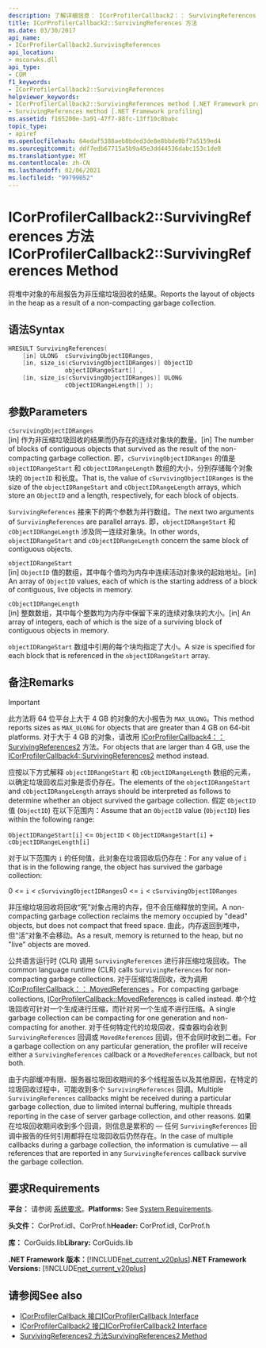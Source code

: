 ```yaml
---
description: 了解详细信息： ICorProfilerCallback2：： SurvivingReferences 方法
title: ICorProfilerCallback2::SurvivingReferences 方法
ms.date: 03/30/2017
api_name:
- ICorProfilerCallback2.SurvivingReferences
api_location:
- mscorwks.dll
api_type:
- COM
f1_keywords:
- ICorProfilerCallback2::SurvivingReferences
helpviewer_keywords:
- ICorProfilerCallback2::SurvivingReferences method [.NET Framework profiling]
- SurvivingReferences method [.NET Framework profiling]
ms.assetid: f165200e-3a91-47f7-88fc-13ff10c8babc
topic_type:
- apiref
ms.openlocfilehash: 64edaf5388aeb0bded3de8e8bbde0bf7a5159ed4
ms.sourcegitcommit: ddf7edb67715a5b9a45e3dd44536dabc153c1de0
ms.translationtype: MT
ms.contentlocale: zh-CN
ms.lasthandoff: 02/06/2021
ms.locfileid: "99799052"
---
```

# <a name="icorprofilercallback2survivingreferences-method"></a><span data-ttu-id="f69b6-103">ICorProfilerCallback2::SurvivingReferences 方法</span><span class="sxs-lookup"><span data-stu-id="f69b6-103">ICorProfilerCallback2::SurvivingReferences Method</span></span>

<span data-ttu-id="f69b6-104">将堆中对象的布局报告为非压缩垃圾回收的结果。</span><span class="sxs-lookup"><span data-stu-id="f69b6-104">Reports the layout of objects in the heap as a result of a non-compacting garbage collection.</span></span>  
  
## <a name="syntax"></a><span data-ttu-id="f69b6-105">语法</span><span class="sxs-lookup"><span data-stu-id="f69b6-105">Syntax</span></span>  
  
```cpp  
HRESULT SurvivingReferences(  
    [in] ULONG  cSurvivingObjectIDRanges,  
    [in, size_is(cSurvivingObjectIDRanges)] ObjectID  
                objectIDRangeStart[] ,  
    [in, size_is(cSurvivingObjectIDRanges)] ULONG  
                cObjectIDRangeLength[] );  
```  
  
## <a name="parameters"></a><span data-ttu-id="f69b6-106">参数</span><span class="sxs-lookup"><span data-stu-id="f69b6-106">Parameters</span></span>  

 `cSurvivingObjectIDRanges`  
 <span data-ttu-id="f69b6-107">[in] 作为非压缩垃圾回收的结果而仍存在的连续对象块的数量。</span><span class="sxs-lookup"><span data-stu-id="f69b6-107">[in] The number of blocks of contiguous objects that survived as the result of the non-compacting garbage collection.</span></span> <span data-ttu-id="f69b6-108">即，`cSurvivingObjectIDRanges` 的值是 `objectIDRangeStart` 和 `cObjectIDRangeLength` 数组的大小，分别存储每个对象块的 `ObjectID` 和长度。</span><span class="sxs-lookup"><span data-stu-id="f69b6-108">That is, the value of `cSurvivingObjectIDRanges` is the size of the `objectIDRangeStart` and `cObjectIDRangeLength` arrays, which store an `ObjectID` and a length, respectively, for each block of objects.</span></span>  
  
 <span data-ttu-id="f69b6-109">`SurvivingReferences` 接来下的两个参数为并行数组。</span><span class="sxs-lookup"><span data-stu-id="f69b6-109">The next two arguments of `SurvivingReferences` are parallel arrays.</span></span> <span data-ttu-id="f69b6-110">即，`objectIDRangeStart` 和 `cObjectIDRangeLength` 涉及同一连续对象块。</span><span class="sxs-lookup"><span data-stu-id="f69b6-110">In other words, `objectIDRangeStart` and `cObjectIDRangeLength` concern the same block of contiguous objects.</span></span>  
  
 `objectIDRangeStart`  
 <span data-ttu-id="f69b6-111">[in] `ObjectID` 值的数组，其中每个值均为内存中连续活动对象块的起始地址。</span><span class="sxs-lookup"><span data-stu-id="f69b6-111">[in] An array of `ObjectID` values, each of which is the starting address of a block of contiguous, live objects in memory.</span></span>  
  
 `cObjectIDRangeLength`  
 <span data-ttu-id="f69b6-112">[in] 整数数组，其中每个整数均为内存中保留下来的连续对象块的大小。</span><span class="sxs-lookup"><span data-stu-id="f69b6-112">[in] An array of integers, each of which is the size of a surviving block of contiguous objects in memory.</span></span>  
  
 <span data-ttu-id="f69b6-113">`objectIDRangeStart` 数组中引用的每个块均指定了大小。</span><span class="sxs-lookup"><span data-stu-id="f69b6-113">A size is specified for each block that is referenced in the `objectIDRangeStart` array.</span></span>  
  
## <a name="remarks"></a><span data-ttu-id="f69b6-114">备注</span><span class="sxs-lookup"><span data-stu-id="f69b6-114">Remarks</span></span>  
  
> [!IMPORTANT]
> <span data-ttu-id="f69b6-115">此方法将 64 位平台上大于 4 GB 的对象的大小报告为 `MAX_ULONG`。</span><span class="sxs-lookup"><span data-stu-id="f69b6-115">This method reports sizes as `MAX_ULONG` for objects that are greater than 4 GB on 64-bit platforms.</span></span> <span data-ttu-id="f69b6-116">对于大于 4 GB 的对象，请改用 [ICorProfilerCallback4：： SurvivingReferences2](icorprofilercallback4-survivingreferences2-method.md) 方法。</span><span class="sxs-lookup"><span data-stu-id="f69b6-116">For objects that are larger than 4 GB, use the [ICorProfilerCallback4::SurvivingReferences2](icorprofilercallback4-survivingreferences2-method.md) method instead.</span></span>  
  
 <span data-ttu-id="f69b6-117">应按以下方式解释 `objectIDRangeStart` 和 `cObjectIDRangeLength` 数组的元素，以确定垃圾回收后对象是否仍存在。</span><span class="sxs-lookup"><span data-stu-id="f69b6-117">The elements of the `objectIDRangeStart` and `cObjectIDRangeLength` arrays should be interpreted as follows to determine whether an object survived the garbage collection.</span></span> <span data-ttu-id="f69b6-118">假定 `ObjectID` 值 (`ObjectID`) 在以下范围内：</span><span class="sxs-lookup"><span data-stu-id="f69b6-118">Assume that an `ObjectID` value (`ObjectID`) lies within the following range:</span></span>  
  
 `ObjectIDRangeStart[i]` <= `ObjectID` < `ObjectIDRangeStart[i]` + `cObjectIDRangeLength[i]`  
  
 <span data-ttu-id="f69b6-119">对于以下范围内 `i` 的任何值，此对象在垃圾回收后仍存在：</span><span class="sxs-lookup"><span data-stu-id="f69b6-119">For any value of `i` that is in the following range, the object has survived the garbage collection:</span></span>  
  
 <span data-ttu-id="f69b6-120">0 <= `i` < `cSurvivingObjectIDRanges`</span><span class="sxs-lookup"><span data-stu-id="f69b6-120">0 <= `i` < `cSurvivingObjectIDRanges`</span></span>  
  
 <span data-ttu-id="f69b6-121">非压缩垃圾回收将回收“死”对象占用的内存，但不会压缩释放的空间。</span><span class="sxs-lookup"><span data-stu-id="f69b6-121">A non-compacting garbage collection reclaims the memory occupied by "dead" objects, but does not compact that freed space.</span></span> <span data-ttu-id="f69b6-122">由此，内存返回到堆中，但“活”对象不会移动。</span><span class="sxs-lookup"><span data-stu-id="f69b6-122">As a result, memory is returned to the heap, but no "live" objects are moved.</span></span>  
  
 <span data-ttu-id="f69b6-123">公共语言运行时 (CLR) 调用 `SurvivingReferences` 进行非压缩垃圾回收。</span><span class="sxs-lookup"><span data-stu-id="f69b6-123">The common language runtime (CLR) calls `SurvivingReferences` for non-compacting garbage collections.</span></span> <span data-ttu-id="f69b6-124">对于压缩垃圾回收，改为调用 [ICorProfilerCallback：： MovedReferences](icorprofilercallback-movedreferences-method.md) 。</span><span class="sxs-lookup"><span data-stu-id="f69b6-124">For compacting garbage collections, [ICorProfilerCallback::MovedReferences](icorprofilercallback-movedreferences-method.md) is called instead.</span></span> <span data-ttu-id="f69b6-125">单个垃圾回收可针对一个生成进行压缩，而针对另一个生成不进行压缩。</span><span class="sxs-lookup"><span data-stu-id="f69b6-125">A single garbage collection can be compacting for one generation and non-compacting for another.</span></span> <span data-ttu-id="f69b6-126">对于任何特定代的垃圾回收，探查器均会收到 `SurvivingReferences` 回调或 `MovedReferences` 回调，但不会同时收到二者。</span><span class="sxs-lookup"><span data-stu-id="f69b6-126">For a garbage collection on any particular generation, the profiler will receive either a `SurvivingReferences` callback or a `MovedReferences` callback, but not both.</span></span>  
  
 <span data-ttu-id="f69b6-127">由于内部缓冲有限、服务器垃圾回收期间的多个线程报告以及其他原因，在特定的垃圾回收过程中，可能收到多个 `SurvivingReferences` 回调。</span><span class="sxs-lookup"><span data-stu-id="f69b6-127">Multiple `SurvivingReferences` callbacks might be received during a particular garbage collection, due to limited internal buffering, multiple threads reporting in the case of server garbage collection, and other reasons.</span></span> <span data-ttu-id="f69b6-128">如果在垃圾回收期间收到多个回调，则信息是累积的 — 任何 `SurvivingReferences` 回调中报告的任何引用都将在垃圾回收后仍然存在。</span><span class="sxs-lookup"><span data-stu-id="f69b6-128">In the case of multiple callbacks during a garbage collection, the information is cumulative — all references that are reported in any `SurvivingReferences` callback survive the garbage collection.</span></span>  
  
## <a name="requirements"></a><span data-ttu-id="f69b6-129">要求</span><span class="sxs-lookup"><span data-stu-id="f69b6-129">Requirements</span></span>  

 <span data-ttu-id="f69b6-130">**平台：** 请参阅 [系统要求](../../get-started/system-requirements.md)。</span><span class="sxs-lookup"><span data-stu-id="f69b6-130">**Platforms:** See [System Requirements](../../get-started/system-requirements.md).</span></span>  
  
 <span data-ttu-id="f69b6-131">**头文件：** CorProf.idl、CorProf.h</span><span class="sxs-lookup"><span data-stu-id="f69b6-131">**Header:** CorProf.idl, CorProf.h</span></span>  
  
 <span data-ttu-id="f69b6-132">**库：** CorGuids.lib</span><span class="sxs-lookup"><span data-stu-id="f69b6-132">**Library:** CorGuids.lib</span></span>  
  
 <span data-ttu-id="f69b6-133">**.NET Framework 版本：**[!INCLUDE[net_current_v20plus](../../../../includes/net-current-v20plus-md.md)]</span><span class="sxs-lookup"><span data-stu-id="f69b6-133">**.NET Framework Versions:** [!INCLUDE[net_current_v20plus](../../../../includes/net-current-v20plus-md.md)]</span></span>  
  
## <a name="see-also"></a><span data-ttu-id="f69b6-134">请参阅</span><span class="sxs-lookup"><span data-stu-id="f69b6-134">See also</span></span>

- [<span data-ttu-id="f69b6-135">ICorProfilerCallback 接口</span><span class="sxs-lookup"><span data-stu-id="f69b6-135">ICorProfilerCallback Interface</span></span>](icorprofilercallback-interface.md)
- [<span data-ttu-id="f69b6-136">ICorProfilerCallback2 接口</span><span class="sxs-lookup"><span data-stu-id="f69b6-136">ICorProfilerCallback2 Interface</span></span>](icorprofilercallback2-interface.md)
- [<span data-ttu-id="f69b6-137">SurvivingReferences2 方法</span><span class="sxs-lookup"><span data-stu-id="f69b6-137">SurvivingReferences2 Method</span></span>](icorprofilercallback4-survivingreferences2-method.md)
